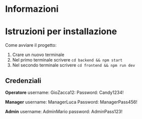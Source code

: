 # Informazioni

# Istruzioni per installazione

Come avviare il progetto:

1. Crare un nuovo terminale
2. Nel primo terminale scrivere `cd backend && npm start`
3. Nel secondo terminale scrivere `cd frontend && npm run dev`

## Credenziali

**Operatore**
username: GioZacca12: 
Password: Candy1234!

**Manager**
username: ManagerLuca
Password: ManagerPass456!

**Admin**
username: AdminMario
password: AdminPass123!